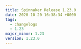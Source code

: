 ```yaml
---
title: Spinnaker Release 1.23.0
date: 2020-10-20 16:38:34 +0000
tags:
  - changelogs
  - 1.23
major_minor: 1.23
version: 1.23.0
---
```


<script src="https://gist.github.com/spinnaker-release/94280a2b615adccd975eed73359023ac.js?file=1.23.0.md"></script>
